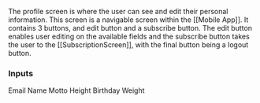 The profile screen is where the user can see and edit their personal information. This screen is a navigable screen within the [[Mobile App]]. It contains 3 buttons, and edit button and a subscribe button. The edit button enables user editing on the available fields and the subscribe button takes the user to the [[SubscriptionScreen]], with the final button being a logout button. 

### Inputs
Email
Name
Motto
Height
Birthday
Weight